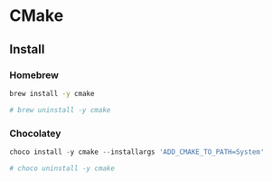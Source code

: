 # CMake

## Install

### Homebrew

```sh
brew install -y cmake

# brew uninstall -y cmake
```

### Chocolatey

```ps1
choco install -y cmake --installargs 'ADD_CMAKE_TO_PATH=System'

# choco uninstall -y cmake
```

